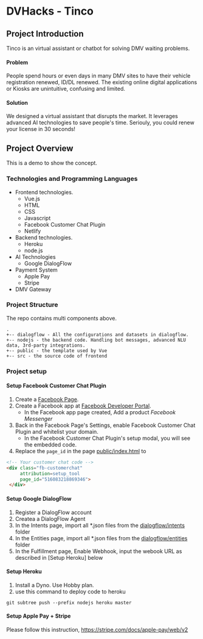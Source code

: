 # DVHacks - Tinco

## Project Introduction

Tinco is an virtual assistant or chatbot for solving DMV waiting problems. 

#### Problem

People spend hours or even days in many DMV sites to have their vehicle registration renewed, ID/DL renewed.
The existing online digital applications or Kiosks are unintuitive, confusing and limited. 

#### Solution

We designed a virtual assistant that disrupts the market. It leverages advanced AI technologies to save 
people's time. Seriouly, you could renew your license in 30 seconds! 

## Project Overview

This is a demo to show the concept. 

### Technologies and Programming Languages

- Frontend technologies. 
  - Vue.js
  - HTML
  - CSS
  - Javascript
  - Facebook Customer Chat Plugin
  - Netlify
- Backend technologies. 
  - Heroku
  - node.js
- AI Technologies
  - Google DialogFlow
- Payment System
  - Apple Pay
  - Stripe
- DMV Gateway


### Project Structure

The repo contains multi components above. 

```
.
+-- dialogflow - All the configurations and datasets in dialogflow. 
+-- nodejs - the backend code. Handling bot messages, advanced NLU data, 3rd-party integrations.
+-- public - the template used by Vue
+-- src - the source code of frontend 
```

### Project setup

#### Setup Facebook Customer Chat Plugin

1. Create a [Facebook Page](https://www.facebook.com/pages/creation/).
2. Create a Facebook app at [Facebook Developer Portal](https://developers.facebook.com/apps/).
   * In the Facebook app page created, Add a product *Facebook Messenger*
3. Back in the Facebook Page's Settings, enable Facebook Customer Chat Plugin and whitelist your domain.
   * In the Facebook Customer Chat Plugin's setup modal, you will see the embedded code.
4. Replace the ```page_id``` in the page [public/index.html](./public/index.html)
to 
```html
<!-- Your customer chat code -->
<div class="fb-customerchat"
     attribution=setup_tool
     page_id="516083218869346">
 </div>
```

#### Setup Google DialogFlow

1. Register a DialogFlow account
2. Createa a DialogFlow Agent
3. In the Intents page, import all *.json files from the [dialogflow/intents](./dialogflow/intents) folder
4. In the Entities page, import all *.json files from the [dialogflow/entities](./dialogflow/entities) folder
5. In the Fulfillment page, Enable Webhook, input the webook URL as described in [Setup Heroku] below

#### Setup Heroku

1. Install a Dyno. Use Hobby plan.
2. use this command to deploy code to heroku
```
git subtree push --prefix nodejs heroku master
```

#### Setup Apple Pay + Stripe

Please follow this instruction, https://stripe.com/docs/apple-pay/web/v2



